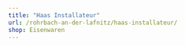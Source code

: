 ```yaml
---
title: "Haas Installateur"
url: /rohrbach-an-der-lafnitz/haas-installateur/
shop: Eisenwaren
---
```


